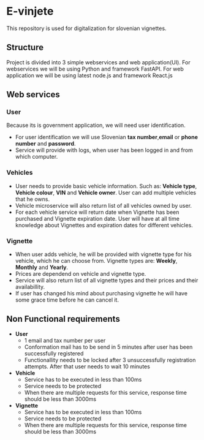 # E-vinjete
This repository is used for digitalization for slovenian vignettes.

## Structure
Project is divided into 3 simple webservices and web application(UI). For webservices we will be using Python and framework FastAPI. For web application we will be using latest node.js and framework React.js
## Web services
### User 
Because its is government application, we will need user identification.
* For user identification we will use Slovenian **tax number**,**email** or **phone number** and **password**. 
* Service will provide with logs, when user has been logged in and from which computer.


### Vehicles
* User needs to provide basic vehicle information. Such as: **Vehicle type**, **Vehicle colour**, **VIN** and **Vehicle owner**. User can add multiple vehicles that he owns.
* Vehicle microservice will also return list of all vehicles owned by user.
* For each vehicle service will return date when Vignette has been purchased and Vignette expiration date. User will have at all time knowledge about Vignettes and expiration dates for different vehicles.


### Vignette
* When user adds vehicle, he will be provided with vignette type for his vehicle, which he can choose from. Vignette types are: **Weekly**, **Monthly** and **Yearly**.
* Prices are dependend on vehicle and vignette type.
* Service will also return list of all vignette types and their prices and their availabillity.
* If user has changed his mind about purchasing vignette he will have some grace time before he can cancel it.

## Non Functional requirements
* **User**
    * 1 email and tax number per user
    * Conformation mail has to be send in 5 minutes after user has been successfully registered
    * Functionallity needs to be locked after 3 unsuccessfully registration attempts. After that user needs to wait 10 minutes
* **Vehicle**
    * Service has to be executed in less than 100ms
    * Service needs to be protected
    * When there are multiple requests for this service, response time should be less than 3000ms
* **Vignette**
    * Service has to be executed in less than 100ms
    * Service needs to be protected
    * When there are multiple requests for this service, response time should be less than 3000ms  
